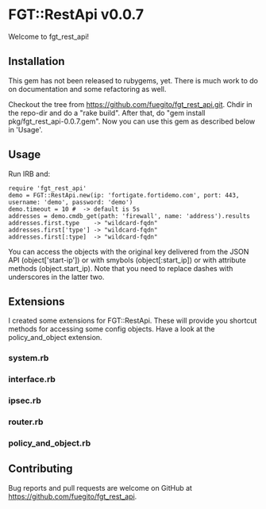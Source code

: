 # FGT::RestApi v0.0.7

Welcome to fgt_rest_api!

## Installation

This gem has not been released to rubygems, yet. There is much work to do on documentation and some refactoring as well.

Checkout the tree from https://github.com/fuegito/fgt_rest_api.git.
Chdir in the repo-dir and do a "rake build".
After that, do "gem install pkg/fgt_rest_api-0.0.7.gem".
Now you can use this gem as described below in 'Usage'.

## Usage

Run IRB and:

    require 'fgt_rest_api'
    demo = FGT::RestApi.new(ip: 'fortigate.fortidemo.com', port: 443, username: 'demo', password: 'demo')
    demo.timeout = 10 #  -> default is 5s
    addresses = demo.cmdb_get(path: 'firewall', name: 'address').results
    addresses.first.type    -> "wildcard-fqdn"
    addresses.first['type'] -> "wildcard-fqdn"
    addresses.first[:type]  -> "wildcard-fqdn"

You can access the objects with the original key delivered from the JSON API (object['start-ip']) or with smybols (object[:start_ip]) or with attribute methods (object.start_ip).
Note that you need to replace dashes with underscores in the latter two.

## Extensions

I created some extensions for FGT::RestApi. These will provide you shortcut methods for accessing some config objects.
Have a look at the policy_and_object extension.

### system.rb

### interface.rb

### ipsec.rb

### router.rb

### policy_and_object.rb


## Contributing

Bug reports and pull requests are welcome on GitHub at https://github.com/fuegito/fgt_rest_api.
